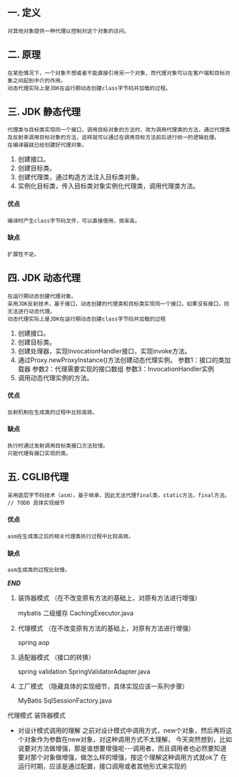 ## 一. 定义
	对其他对象提供一种代理以控制对这个对象的访问。
## 二. 原理
	在某些情况下，一个对象不想或者不能直接引用另一个对象，而代理对象可以在客户端和目标对象之间起到中介的作用。
	动态代理实际上是JDK在运行期动态创建class字节码并加载的过程。
## 三. JDK 静态代理
	代理类与目标类实现同一个接口，调用目标对象的方法时，改为调用代理类的方法，通过代理类及反射来调用目标对象的方法，这样就可以通过在调用目标方法前后进行统一的逻辑处理。
	在编译器就已经创建好代理对象。
1. 创建接口。
2. 创建目标类。
3. 创建代理类，通过构造方法注入目标类对象。
4. 实例化目标类，传入目标类对象实例化代理类，调用代理类方法。
#### 优点
	编译时产生class字节码文件，可以直接使用，效率高。	
#### 缺点
	扩展性不足。
## 四. JDK 动态代理
	在运行期动态创建代理对象。
	采用JDK反射技术，基于接口，动态创建的代理类和目标类实现同一个接口，如果没有接口，则无法进行动态代理。
	动态代理实际上是JDK在运行期动态创建class字节码并加载的过程
1. 创建接口。
2. 创建目标类。
3. 创建处理器，实现InvocationHandler接口，实现invoke方法。
4. 通过Proxy.newProxyInstance()方法创建动态代理实例。
	参数1：接口的类加载器
	参数2：代理需要实现的接口数组
	参数3：InvocationHandler实例
5. 调用动态代理实例的方法。
#### 优点
	反射机制在生成类的过程中比较高效。
#### 缺点
	执行时通过发射调用目标类接口方法较慢。
	只能代理有接口实现的类。
## 五. CGLIB代理
	采用底层字节码技术（asm），基于继承，因此无法代理final类，static方法，final方法。
	// TODO 具体实现细节
#### 优点
	asm在生成类之后的相关代理类执行过程中比较高效。
#### 缺点
	asm生成类的过程比较慢。
	
***END***



1. 装饰器模式 （在不改变原有方法的基础上，对原有方法进行增强）

   mybatis 二级缓存 CachingExecutor.java

2. 代理模式 （在不改变原有方法的基础上，对原有方法进行增强）

   spring aop

3. 适配器模式 （接口的转换）

   spring validation  SpringValidatorAdapter.java

4. 工厂模式 （隐藏具体的实现细节，具体实现应该一系列步骤）

   MyBatis  SqlSessionFactory.java


代理模式 装饰器模式


- 对设计模式调用的理解
  之前对设计模式中调用方式，new个对象，然后再将这个对象作为参数在new对象，对这种调用方式不太理解，
  今天突然想到，比如说要对方法做增强，那是谁想要增强呢---调用者，而且调用者也必然要知道要对那个对象做增强，做怎么样的增强，按这个理解这种调用方式就ok了
  在运行时期，应该是通过配置，接口调用或者其他形式来实现的
